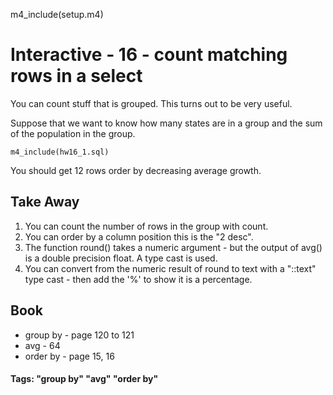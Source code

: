 
m4_include(setup.m4)

# Interactive - 16 - count matching rows in a select

You can count stuff that is grouped.   This turns out to be very useful.

Suppose that we want to know how many states are in a group and the
sum of the population in the group.

```
m4_include(hw16_1.sql)
```

You should get 12 rows order by decreasing average growth.




## Take Away

1. You can count the number of rows in the group with count.
2. You can order by a column position this is the "2 desc".
3. The function round() takes a numeric argument - but the output of avg() is a double precision float.  A type cast is used.
4. You can convert from the numeric result of round to text with a "::text" type cast - then add the '%' to show it is a percentage.



## Book

- group by - page 120 to 121
- avg - 64
- order by - page 15, 16

#### Tags: "group by" "avg" "order by"
